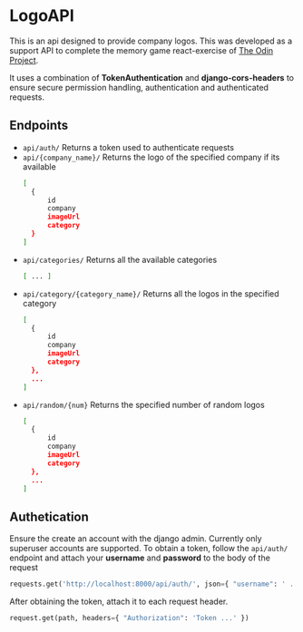 # LogoAPI
This is an api designed to provide company logos. This was developed as a support API to complete the memory game react-exercise of [The Odin Project](https://www.theodinproject.com).

It uses a combination of **TokenAuthentication** and **django-cors-headers** to ensure secure permission handling, authentication and authenticated requests.

## Endpoints
- `api/auth/` Returns a token used to authenticate requests
- `api/{company_name}/` Returns the logo of the specified company if its available
  ```bash
  [
    {
        id
        company
        imageUrl
        category
    }
  ]
  ```
- `api/categories/` Returns all the available categories
  ```bash
  [ ... ]
  ```
- `api/category/{category_name}/` Returns all the logos in the specified category
  ```bash
  [
    {
        id
        company
        imageUrl
        category
    },
    ...
  ]
  
  ```
- `api/random/{num}` Returns the specified number of random logos 
  ```bash
  [
    {
        id
        company
        imageUrl
        category
    },
    ...
  ]
  ```

## Authetication
Ensure the create an account with the django admin. Currently only superuser accounts are supported. To obtain a token, follow the `api/auth/` endpoint and attach your **username** and **password** to the body of the request
```python
requests.get('http://localhost:8000/api/auth/', json={ "username": ' ... ', "password": ' ... '})
```
After obtaining the token, attach it to each request header.
```python
request.get(path, headers={ "Authorization": 'Token ...' })
```

